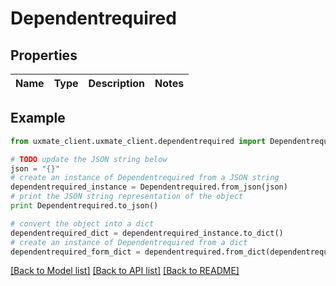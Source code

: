 # Dependentrequired


## Properties
Name | Type | Description | Notes
------------ | ------------- | ------------- | -------------

## Example

```python
from uxmate_client.uxmate_client.dependentrequired import Dependentrequired

# TODO update the JSON string below
json = "{}"
# create an instance of Dependentrequired from a JSON string
dependentrequired_instance = Dependentrequired.from_json(json)
# print the JSON string representation of the object
print Dependentrequired.to_json()

# convert the object into a dict
dependentrequired_dict = dependentrequired_instance.to_dict()
# create an instance of Dependentrequired from a dict
dependentrequired_form_dict = dependentrequired.from_dict(dependentrequired_dict)
```
[[Back to Model list]](../README.md#documentation-for-models) [[Back to API list]](../README.md#documentation-for-api-endpoints) [[Back to README]](../README.md)


